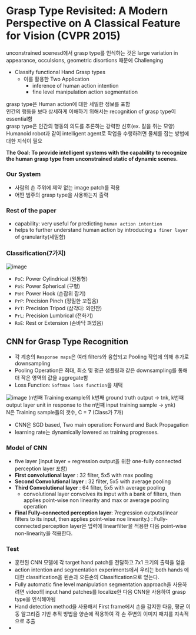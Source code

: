 # Grasp Type Revisited: A Modern Perspective on A Classical Feature for Vision (CVPR 2015)

unconstrained scenesd에서 grasp type를 인식하는 것은 large variation in appearance, occulsions, geometric disortions 때문에 Challenging

- Classify functional Hand Grasp types
  - 이를 활용한 Two Application
    - inference of human action intention
    - fine level manipulation action segmentation

grasp type은 Human action에 대한 세밀한 정보를 포함  
인간의 행동을 보다 상세하게 이해하기 위해서는 recognition of grasp type이 essential함  
grasp type은 인간의 행동의 의도를 추론하는 강력한 신호(ex. 칼을 쥐는 모양)  
Humanoid robot과 같이 intelligent agent로 작업을 수행하려면 물체를 잡는 방법에 대한 지식이 필요  


**The Goal: To provide intelligent systems with the capability to recognize the human grasp type from unconstrained static of dynamic scenes.**

### Our System
- 사람의 손 주위에 제약 없는 image patch를 적용
- 어떤 범주의 grasp type을 사용하는지 출력

### Rest of the paper
- capability: very useful for predicting ```human action intention```
- helps to further understand human action by introducing ```a finer layer``` of granularity(세밀함)

### Classification(7가지)
![image](https://user-images.githubusercontent.com/72767245/113512305-ff910e80-959e-11eb-93c8-d849a446fba8.png)

- ```PoC```: Power Cylindrical (원통형)
- ```PoS```: Power Spherical (구형)
- ```PoH```: Power Hook (손잡위 잡기)
- ```PrP```: Precision Pinch (정밀한 꼬집음)
- ```PrT```: Precision Tripod (삼각대: 와인잔)
- ```PrL```: Precision Lumbrical (전화기)
- ```RoE```: Rest or Extension (손바닥 펴있음)


## CNN for Grasp Type Recognition
- 각 계층의 ```Response maps```은 여러 filters와 융합되고 Pooling 작업에 의해 추가로 downsampling
- Pooling Operation은 최대, 최소 및 평균 샘플링과 같은 downsampling를 통해 더 작은 영역의 값을 aggregate함
- Loss Function: ```Softmax loss function```을 채택

![image](https://user-images.githubusercontent.com/72767245/113512592-5814db80-95a0-11eb-86e0-c742a9b97ba6.png)
(n번째 Training example의 k번째 ground truth output -> tnk, k번째 output layer unit in response to the n번째 input training sample -> ynk)  
N은 Training sample들의 갯수, C = 7 (Class가 7개)

- CNN은 SGD based, Two main operation: Forward and Back Propagation  
- learning rate는 dynamically lowered as training progresses.

### Model of CNN
- five layer [input layer + regression output을 위한 one-fully connected perception layer 포함)
- **First convolutional layer** : 32 filter, 5x5 with max pooling
- **Second Convolutional layer** : 32 filter, 5x5 with average pooling
- **Third Convolutional layer** : 64 filter, 5x5 with average pooling
  - convolutional layer convolves its input with a bank of filters, then applies point-wise non linearity and max or average pooling operation
- **Final Fully-connected perception layer**: 7regression outputs(linear filters to its input, then applies point-wise noe linearity.) : Fully-connected perception layer은 입력에 linearfilter을 적용한 다음 point-wise non-linearity을 적용한다.


### Test
- 훈련된 CNN 모델에 각 target hand patch를 전달하고 7x1 크기의 출력을 얻음
- action intention and segmentation experiments에서 우리는 both hands 에 대한 classification을 왼손과 오른손의 Classification으로 얻는다.
- Fully automatic fine level manipulation segmentation approach을 사용하려면 video의 input hand patches를 localize한 다음 CNN을 사용하여 grasp type을 인식해야됨
- Hand detection method을 사용해서 First frame에서 손을 감지한 다음, 평균 이동 알고리즘 기반 추적 방법을 양손에 적용하여 각 손 주변의 이미지 패치를 지속적으로 추출
- 
